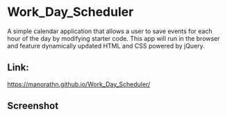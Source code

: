 # Work_Day_Scheduler

A simple calendar application that allows a user to save events for each hour of the day by modifying starter code. This app will run in the browser and feature dynamically updated HTML and CSS powered by jQuery.

## Link: 
https://manorathn.github.io/Work_Day_Scheduler/



## Screenshot



